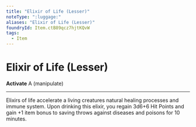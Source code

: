 ```yaml
---
title: "Elixir of Life (Lesser)"
noteType: ":luggage:"
aliases: "Elixir of Life (Lesser)"
foundryId: Item.ctB89qcz7hjtKQvW
tags:
  - Item
---
```


# Elixir of Life (Lesser)

**Activate** A (manipulate)

* * *

Elixirs of life accelerate a living creatures natural healing processes and immune system. Upon drinking this elixir, you regain 3d6+6 Hit Points and gain +1 item bonus to saving throws against diseases and poisons for 10 minutes.


